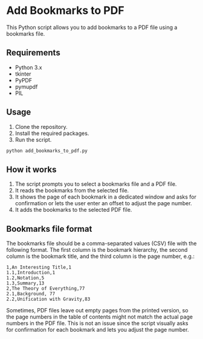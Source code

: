 # Add Bookmarks to PDF
This Python script allows you to add bookmarks to a PDF file using a bookmarks file.

## Requirements
- Python 3.x
- tkinter
- PyPDF
- pymupdf
- PIL

## Usage
1. Clone the repository.
2. Install the required packages.
3. Run the script.
```bash
python add_bookmarks_to_pdf.py
```

## How it works
1. The script prompts you to select a bookmarks file and a PDF file.
2. It reads the bookmarks from the selected file.
3. It shows the page of each bookmark in a dedicated window and asks for confirmation or lets the user enter an offset to adjust the page number.
3. It adds the bookmarks to the selected PDF file.

## Bookmarks file format
The bookmarks file should be a comma-separated values (CSV) file with the following format. The first column is the bookmark hierarchy, the second column is the bookmark title, and the third column is the page number, e.g.:
```
1,An Interesting Title,1
1.1,Introduction,1
1.2,Notation,5
1.3,Summary,13
2,The Theory of Everything,77
2.1,Background, 77
2.2,Unification with Gravity,83
```
Sometimes, PDF files leave out empty pages from the printed version, so the page numbers in the table of contents might not match the actual page numbers in the PDF file. This is not an issue since the script visually asks for confirmation for each bookmark and lets you adjust the page number. 